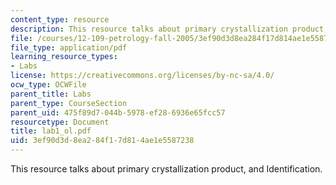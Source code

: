 ```yaml
---
content_type: resource
description: This resource talks about primary crystallization product, and Identification.
file: /courses/12-109-petrology-fall-2005/3ef90d3d8ea284f17d814ae1e5587238_lab1_ol.pdf
file_type: application/pdf
learning_resource_types:
- Labs
license: https://creativecommons.org/licenses/by-nc-sa/4.0/
ocw_type: OCWFile
parent_title: Labs
parent_type: CourseSection
parent_uid: 475f89d7-044b-5978-ef28-6936e65fcc57
resourcetype: Document
title: lab1_ol.pdf
uid: 3ef90d3d-8ea2-84f1-7d81-4ae1e5587238
---
```

This resource talks about primary crystallization product, and Identification.
